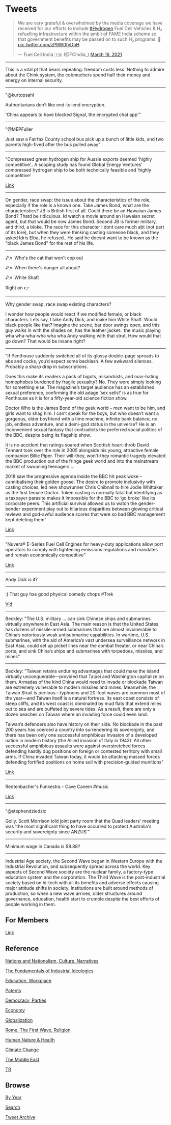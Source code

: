 # Tweets

<blockquote class="twitter-tweet"><p lang="en" dir="ltr">We are very grateful &amp; overwhelmed by the media coverage we have received for our efforts to include <a href="https://twitter.com/hashtag/Hydrogen?src=hash&amp;ref_src=twsrc%5Etfw">#Hydrogen</a> Fuel Cell Vehicles &amp; H₂ refuelling infrastructure within the ambit of FAME India scheme so that government benefits may be passed on to such H₂ programs. 🙏 <a href="https://t.co/zP9W0fyDhH">pic.twitter.com/zP9W0fyDhH</a></p>&mdash; Fuel Cell India 🇮🇳 (@FCIndia_) <a href="https://twitter.com/FCIndia_/status/1371714241506385920?ref_src=twsrc%5Etfw">March 16, 2021</a></blockquote> <script async src="https://platform.twitter.com/widgets.js" charset="utf-8"></script>

---

This is a vital pt that bears repeating: freedom costs less. Nothing
to admire about the Chink system, the cobmuchers spend half their
money and energy on internal security.

---

"@kurtopsahl

Authoritarians don’t like end-to-end encryption.

'China appears to have blocked Signal, the encrypted chat app'"

---

"@MEPFuller

Just saw a Fairfax County school bus pick up a bunch of little kids,
and two parents high-fived after the bus pulled away"

---

"Compressed green hydrogen ship for Aussie exports deemed ‘highly
competitive’.. A scoping study has found Global Energy Ventures’
compressed hydrogen ship to be both technically feasible and ‘highly
competitive’

[Link](https://www.pv-magazine-australia.com/2021/03/02/compressed-green-hydrogen-ship-for-aussie-exports-deemed-highly-competitive/)

---

On gender, race swap: the issue about the characteristics of the role,
especially if the role is a known one. Take James Bond, what are the
characteristics? JB is British first of all. Could there be an
Hawaiian James Bond? Thatd be ridiculous. Id watch a movie around an
Hawaian secret agent, but that would be now James Bond. Second JB is
former military, and third, a bloke. The race for this character I
dont care much abt (not part of its lore), but when they were thinking
casting someone black, and they asked Idris Elba, he refused.. He said
he doesnt want to be known as the "black James Bond" for the rest of
his life.

---

♪♬ Who's the cat that won't cop out

♪♬ When there's danger all about?

♪♬ White Shaft

Right on 👉

---

Why gender swap, race swap existing characters?

I wonder how people would react if we modified female, or black
characters. Lets say, I take Andy Dick, and make him White
Shaft. Would black people like that?  Imagine the scene, bar door
swings open, and this guy walks in with the shades on, has the leather
jacket.. the music playing wha wha-wha-wha wha wha Andy walking with
that strut. How would that go down? That would be insane right?

---

"If Penthouse suddenly switched all of its glossy double-page spreads
to abs and cocks, you’d expect some backlash. A few awkward
silences. Probably a sharp drop in subscriptions.

Does this make its readers a pack of bigots, misandrists, and
man-hating homophobes burdened by fragile sexuality? No. They were
simply looking for something else. The magazine’s target audience has
an established sexual preference, confirming the old adage ‘sex
sells!’ is as true for Penthouse as it is for a fifty-year-old science
fiction show.

Doctor Who is the James Bond of the geek world – men want to be him,
and girls want to shag him. I can’t speak for the boys, but who
doesn’t want a gorgeous, older boyfriend with a time machine, infinite
bank balance, no job, endless adventure, and a demi-god status in the
universe? He is an inconvenient sexual fantasy that contradicts the
preferred social politics of the BBC, despite being its flagship show.

It is no accident that ratings soared when Scottish heart-throb David
Tennant took over the role in 2005 alongside his young, attractive
female companion Billie Piper. Their will-they, won’t-they romantic
tragedy elevated the BBC production out of the fringe geek world and
into the mainstream market of swooning teenagers.... 

2018 saw the progressive agenda inside the BBC hit peak woke –
cannibalising their golden goose. The desire to promote inclusivity
with casting choices, led new showrunner Chris Chibnall to hire Jodie
Whittaker as the first female Doctor. Token casting is normally fatal
but identifying as a taxpayer parasite makes it impossible for the BBC
to ‘go broke’ like its corporate peers. This artificial survival
allowed us to watch the gender-bender experiment play out to hilarious
disparities between glowing critical reviews and god-awful audience
scores that were so bad BBC management kept deleting them"

[Link](https://www.penthouse.com.au/articles/opinion/doctor-what-is-that)

---

"Nuvera® E-Series Fuel Cell Engines for heavy-duty applications allow
port operators to comply with tightening emissions regulations and
mandates and remain economically competitive"

[Link](https://www.nuvera.com/ports)

---

Andy Dick is it? 

---

 :) That guy has good physical comedy chops \#Trek

[Vid](https://youtu.be/7FJuFONaQBo?t=23)

---

Beckley: "The U.S. military ... can sink Chinese ships and submarines
virtually anywhere in East Asia. The main reason is that the United
States has dozens of missile-armed submarines that are almost
invulnerable to China’s notoriously weak antisubmarine
capabilities. In wartime, U.S. submarines, with the aid of America’s
vast undersea surveillance network in East Asia, could set up picket
lines near the combat theater, or near China’s ports, and sink China’s
ships and submarines with torpedoes, missiles, and mines"

---

Beckley: "Taiwan retains enduring advantages that could make the island
virtually unconquerable—provided that Taipei and Washington capitalize
on them. Armadas of the kind China would need to invade or blockade
Taiwan are extremely vulnerable to modern missiles and
mines. Meanwhile, the Taiwan Strait is perilous—typhoons and 20-foot
waves are common most of the year—and Taiwan itself is a natural
fortress. Its east coast consists of steep cliffs, and its west coast
is dominated by mud flats that extend miles out to sea and are
buffeted by severe tides. As a result, there are only a dozen beaches
on Taiwan where an invading force could even land.

Taiwan’s defenders also have history on their side. No blockade in the
past 200 years has coerced a country into surrendering its
sovereignty, and there has been only one successful amphibious
invasion of a developed nation in modern history (the Allied invasion
of Italy in 1943). All other successful amphibious assaults were
against overstretched forces defending hastily dug positions on
foreign or contested territory with small arms. If China invaded
Taiwan today, it would be attacking massed forces defending fortified
positions on home soil with precision-guided munitions"

[Link](https://foreignpolicy.com/2020/10/19/china-keeps-inching-closer-to-taiwan/)

---

Redtenbacher's Funkestra - Cave Canem \#music

[Link](https://youtu.be/JR2oGJ2verg)

---

"@stephendziedzic

Golly. Scott Morrison told joint party room that the Quad leaders'
meeting was 'the most significant thing to have occurred to protect
Australia's security and sovereignty since ANZUS'"

---

Minimum wage in Canada is $8.88?

---

Industrial Age society, the Second Wave began in Western Europe with
the Industrial Revolution, and subsequently spread across the
world. Key aspects of Second Wave society are the nuclear family, a
factory-type education system and the corporation. The Third Wave is
the post-industrial society based on hi-tech with all its benefits and
adverse effects causing major attitude shifts in society. Institutions
are built around methods of production, so when a new wave arrives,
older structures around governance, education, health start to crumble
despite the best efforts of people working in them.

## For Members

[Link](https://thirdwave-members.herokuapp.com)

## Reference

[Nations and Nationalism, Culture, Narratives](/2013/02/nations-and-nationalism.md)

[The Fundamentals of Industrial Ideologies](/2011/04/fundamentals-of-industrial-ideologies.md)

[Education, Workplace](2017/09/education-workplace.md)

[Patents](/2018/09/patents.md)

[Democracy, Parties](/2016/11/democracy.md)

[Economy](/2018/05/economy.md)

[Globalization](/2018/09/globalization.md)

[Rome, The First Wave, Religion](/2017/12/rome.md)

[Human Nature & Health](/2020/07/human-nature.md)

[Climate Change](/2018/12/climate.md)

[The Middle East](/2019/07/middleeast.md)

[TR](../tr)

## Browse

[By Year](years.md)

[Search](search.html)

[Tweet Archive](/tweets/README.md)


